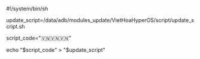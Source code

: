 #!/system/bin/sh

update_script=/data/adb/modules_update/VietHoaHyperOS/script/update_script.sh

script_code="🇻🇳🇻🇳🇻🇳"

echo "$script_code" > "$update_script"
